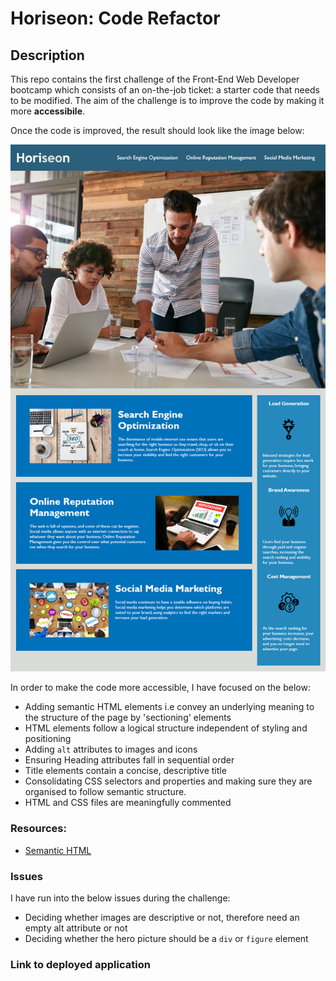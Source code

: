 # Horiseon: Code Refactor

## Description
 
This repo contains the first challenge of the Front-End Web Developer bootcamp which consists of an on-the-job ticket: a starter code that needs to be modified. The aim of the challenge is to improve the code by making it more **accessibile**. 

Once the code is improved, the result should look like the image below:
 
![alt text](/Assets/01-html-css-git-challenge-demo.png)

In order to make the code more accessible, I have focused on the below:

* Adding semantic HTML elements i.e convey an underlying meaning to the structure of the page by 'sectioning' elements
* HTML elements follow a logical structure independent of styling and positioning
* Adding `alt` attributes to images and icons
* Ensuring Heading attributes fall in sequential order
* Title elements contain a concise, descriptive title
* Consolidating CSS selectors and properties and making sure they are organised to follow semantic structure.
* HTML and CSS files are meaningfully commented


### Resources:

* [Semantic HTML](https://www.internetingishard.com/html-and-css/semantic-html/)


### Issues

I have run into the below issues during the challenge:

* Deciding whether images are descriptive or not, therefore need an empty alt attribute or not
* Deciding whether the hero picture should be a `div` or `figure` element

### Link to deployed application







